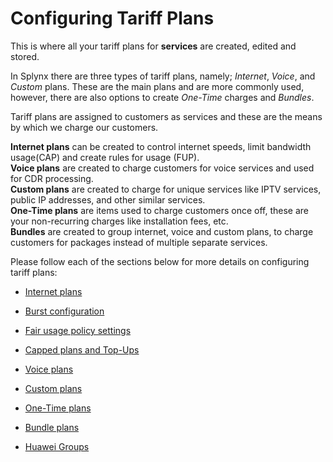 Configuring Tariff Plans
========================

This is where all your tariff plans for **services** are created, edited and stored. 

In Splynx there are three types of tariff plans, namely; *Internet*, *Voice*, and *Custom* plans. These are the main plans and are more commonly used, however, there are also options to create *One-Time* charges and *Bundles*.

Tariff plans are assigned to customers as services and these are the means by which we charge our customers.

**Internet plans** can be created to control internet speeds, limit bandwidth usage(CAP) and create rules for usage (FUP). <br>
**Voice plans** are created to charge customers for voice services and used for CDR processing. <br>
**Custom plans** are created to charge for unique services like IPTV services, public IP addresses, and other similar services. <br>
**One-Time plans** are items used to charge customers once off, these are your non-recurring charges like installation fees, etc.<br>
**Bundles** are created to group internet, voice and custom plans, to charge customers for packages instead of multiple separate services.

Please follow each of the sections below for more details on configuring tariff plans:

* [Internet plans](configuring_tariff_plans/internet_plans/internet_plans.md)

* [Burst configuration](configuring_tariff_plans/burst_speed_concept/burst_speed_concept.md)

* [Fair usage policy settings](configuring_tariff_plans/fair_usage_policy/fair_usage_policy.md)

* [Capped plans and Top-Ups](configuring_tariff_plans/capped_plans/capped_plans.md)

* [Voice plans](configuring_tariff_plans/voice_plans/voice_plans.md)

* [Custom plans](configuring_tariff_plans/custom_plans/custom_plans.md)

* [One-Time plans](configuring_tariff_plans/one_time_plans/one_time_plans.md)

* [Bundle plans](configuring_tariff_plans/bundle_plans/bundle_plans.md)

* [Huawei Groups](configuring_tariff_plans/huawei_groups/huawei_groups.md)
